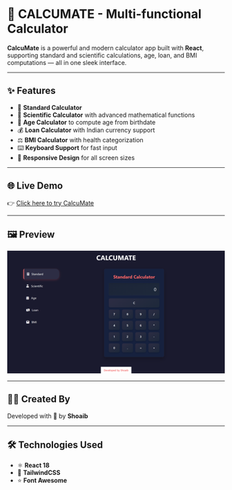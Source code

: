 # 🔢 CALCUMATE - Multi-functional Calculator

**CalcuMate** is a powerful and modern calculator app built with **React**, supporting standard and scientific calculations, age, loan, and BMI computations — all in one sleek interface.

---

## ✨ Features

- 🧮 **Standard Calculator**  
- 📐 **Scientific Calculator** with advanced mathematical functions  
- 🎉 **Age Calculator** to compute age from birthdate  
- 💰 **Loan Calculator** with Indian currency support  
- ⚖️ **BMI Calculator** with health categorization  
- ⌨️ **Keyboard Support** for fast input  
- 📱 **Responsive Design** for all screen sizes  

---

## 🌐 Live Demo

👉 [Click here to try CalcuMate](https://your-github-username.github.io/guru-calcu)

---

## 🖼️ Preview

![CalcuMate Preview](assets/preview.png)

---

## 👨‍💻 Created By

Developed with 💙 by **Shoaib**

---

## 🛠️ Technologies Used

- ⚛️ **React 18**  
- 🎨 **TailwindCSS**  
- ⭐ **Font Awesome**  
